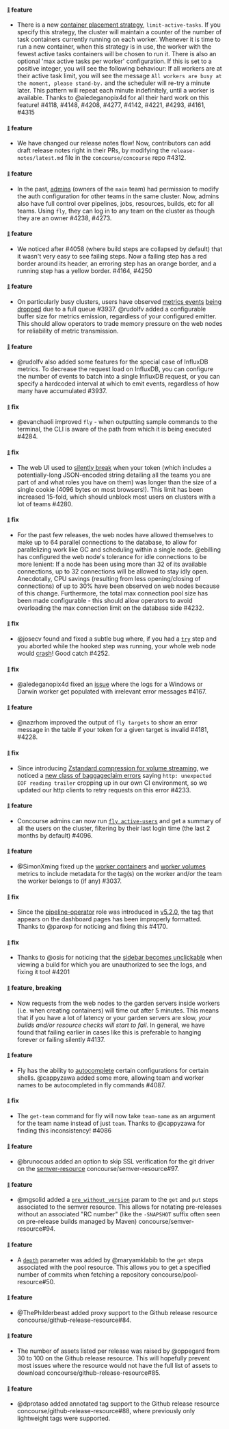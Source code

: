 #### <sub><sup><a name="v550-note-1" href="#v550-note-1">:link:</a></sup></sub> feature

* There is a new [container placement strategy](https://concourse-ci.org/container-placement.html), `limit-active-tasks`. If you specify this strategy, the cluster will maintain a counter of the number of task containers currently running on each worker. Whenever it is time to run a new container, when this strategy is in use, the worker with the fewest active tasks containers will be chosen to run it.
  There is also an optional 'max active tasks per worker' configuration. If this is set to a positive integer, you will see the following behaviour: If all workers are at their active task limit, you will see the message `All workers are busy at the moment, please stand-by.` and the scheduler will re-try a minute later. This pattern will repeat each minute indefinitely, until a worker is available.
  Thanks to @aledeganopix4d for all their hard work on this feature! #4118, #4148, #4208, #4277, #4142, #4221, #4293, #4161, #4315

#### <sub><sup><a name="v550-note-2" href="#v550-note-2">:link:</a></sup></sub> feature

* We have changed our release notes flow! Now, contributors can add draft release notes right in their PRs, by modifying the `release-notes/latest.md` file in the `concourse/concourse` repo #4312.

#### <sub><sup><a name="v550-note-3" href="#v550-note-3">:link:</a></sup></sub> feature

* In the past, [admins](https://concourse-ci.org/user-roles.html#concourse-admin) (owners of the `main` team) had permission to modify the auth configuration for other teams in the same cluster. Now, admins also have full control over pipelines, jobs, resources, builds, etc for all teams. Using `fly`, they can log in to any team on the cluster as though they are an owner #4238, #4273.

#### <sub><sup><a name="v550-note-4" href="#v550-note-4">:link:</a></sup></sub> feature
* We noticed after #4058 (where build steps are collapsed by default) that it wasn't very easy to see failing steps.
  Now a failing step has a red border around its header, an erroring step has an orange border, and a running step has a yellow border. #4164, #4250

#### <sub><sup><a name="v550-note-5" href="#v550-note-5">:link:</a></sup></sub> feature

* On particularly busy clusters, users have observed [metrics events](https://github.com/concourse/concourse/issues/3674) [being dropped](https://github.com/concourse/concourse/issues/3769) due to a full queue #3937. @rudolfv added a configurable buffer size for metrics emission, regardless of your configured emitter. This should allow operators to trade memory pressure on the web nodes for reliability of metric transmission.

#### <sub><sup><a name="v550-note-6" href="#v550-note-6">:link:</a></sup></sub> feature

* @rudolfv also added some features for the special case of InfluxDB metrics. To decrease the request load on InfluxDB, you can configure the number of events to batch into a single InfluxDB request, or you can specify a hardcoded interval at which to emit events, regardless of how many have accumulated #3937.

#### <sub><sup><a name="v550-note-7" href="#v550-note-7">:link:</a></sup></sub> fix

* @evanchaoli improved `fly` - when outputting sample commands to the terminal, the CLI is aware of the path from which it is being executed #4284.

#### <sub><sup><a name="v550-note-8" href="#v550-note-8">:link:</a></sup></sub> fix

* The web UI used to [silently break](https://github.com/concourse/concourse/issues/3141) when your token (which includes a potentially-long JSON-encoded string detailing all the teams you are part of and what roles you have on them) was longer than the size of a single cookie (4096 bytes on most browsers!). This limit has been increased 15-fold, which should unblock most users on clusters with a lot of teams #4280.

#### <sub><sup><a name="v550-note-9" href="#v550-note-9">:link:</a></sup></sub> fix

* For the past few releases, the web nodes have allowed themselves to make up to 64 parallel connections to the database, to allow for parallelizing work like GC and scheduling within a single node. @ebilling has configured the web node's tolerance for idle connections to be more lenient: If a node has been using more than 32 of its available connections, up to 32 connections will be allowed to stay idly open. Anecdotally, CPU savings (resulting from less opening/closing of connections) of up to 30% have been observed on web nodes because of this change. Furthermore, the total max connection pool size has been made configurable - this should allow operators to avoid overloading the max connection limit on the database side #4232.

#### <sub><sup><a name="v550-note-10" href="#v550-note-10">:link:</a></sup></sub> fix

* @josecv found and fixed a subtle bug where, if you had a [`try`](https://concourse-ci.org/try-step.html) step and you aborted while the hooked step was running, your whole web node would [crash](https://github.com/concourse/concourse/issues/3989)! Good catch #4252.

#### <sub><sup><a name="v550-note-11" href="#v550-note-11">:link:</a></sup></sub> fix

* @aledeganopix4d fixed an [issue](https://github.com/concourse/concourse/issues/4180) where the logs for a Windows or Darwin worker get populated with irrelevant error messages #4167.

#### <sub><sup><a name="v550-note-12" href="#v550-note-12">:link:</a></sup></sub> feature

* @nazrhom improved the output of `fly targets` to show an error message in the table if your token for a given target is invalid #4181, #4228.

#### <sub><sup><a name="v550-note-13" href="#v550-note-13">:link:</a></sup></sub> fix

* Since introducing [Zstandard compression for volume streaming](https://github.com/concourse/concourse/releases#v540-note-1), we noticed a [new class of baggageclaim errors](https://github.com/concourse/retryhttp/issues/8) saying `http: unexpected EOF reading trailer` cropping up in our own CI environment, so we updated our http clients to retry requests on this error #4233.

#### <sub><sup><a name="v550-note-14" href="#v550-note-14">:link:</a></sup></sub> feature

* Concourse admins can now run [`fly active-users`](https://concourse-ci.org/managing-teams.html#fly-active-users) and get a summary of all the users on the cluster, filtering by their last login time (the last 2 months by default) #4096.

#### <sub><sup><a name="v550-note-15" href="#v550-note-15">:link:</a></sup></sub> feature

* @SimonXming fixed up the [worker containers](https://concourse-ci.org/metrics.html#worker%20containers) and [worker volumes](https://concourse-ci.org/metrics.html#worker%20volumes) metrics to include metadata for the tag(s) on the worker and/or the team the worker belongs to (if any) #3037.

#### <sub><sup><a name="v550-note-16" href="#v550-note-16">:link:</a></sup></sub> fix

* Since the [pipeline-operator](https://concourse-ci.org/user-roles.html#team-pipeline-operator-role) role was introduced in [v5.2.0](https://github.com/concourse/concourse/releases#v520-note-3), the tag that appears on the dashboard pages has been improperly formatted. Thanks to @paroxp for noticing and fixing this #4170.

#### <sub><sup><a name="v550-note-17" href="#v550-note-17">:link:</a></sup></sub> fix

* Thanks to @osis for noticing that the [sidebar becomes unclickable](https://github.com/concourse/concourse/issues/4190) when viewing a build for which you are unauthorized to see the logs, and fixing it too! #4201

#### <sub><sup><a name="v550-note-18" href="#v550-note-18">:link:</a></sup></sub> feature, breaking

* Now requests from the web nodes to the garden servers inside workers (i.e. when creating containers) will time out after 5 minutes. This means that if you have a lot of latency or your garden servers are slow, _your builds and/or resource checks will start to fail_. In general, we have found that failing earlier in cases like this is preferable to hanging forever or failing silently #4137.

#### <sub><sup><a name="v550-note-19" href="#v550-note-19">:link:</a></sup></sub> feature

* Fly has the ability to [autocomplete](https://concourse-ci.org/fly.html#fly-completion) certain configurations for certain shells. @cappyzawa added some more, allowing team and worker names to be autocompleted in fly commands #4087.

#### <sub><sup><a name="v550-note-20" href="#v550-note-20">:link:</a></sup></sub> fix

* The `get-team` command for fly will now take `team-name` as an argument for the team name instead of just `team`. Thanks to @cappyzawa for finding this inconsistency! #4086

#### <sub><sup><a name="v550-note-21" href="#v550-note-21">:link:</a></sup></sub> feature

* @brunocous added an option to skip SSL verification for the git driver on the [semver-resource](https://github.com/concourse/semver-resource) concourse/semver-resource#97.

#### <sub><sup><a name="v550-note-22" href="#v550-note-22">:link:</a></sup></sub> feature

* @mgsolid added a [`pre_without_version`](https://github.com/concourse/semver-resource#parameters) param to the `get` and `put` steps associated to the semver resource. This allows for notating pre-releases without an associated "RC number" (like the `-SNAPSHOT` suffix often seen on pre-release builds managed by Maven) concourse/semver-resource#94.

#### <sub><sup><a name="v550-note-23" href="#v550-note-23">:link:</a></sup></sub> feature

* A [`depth`](https://github.com/concourse/pool-resource#parameters) parameter was added by @maryamklabib to the `get` steps associated with the pool resource. This allows you to get a specified number of commits when fetching a repository concourse/pool-resource#50.

#### <sub><sup><a name="v550-note-24" href="#v550-note-24">:link:</a></sup></sub> feature

* @ThePhilderbeast added proxy support to the Github release resource concourse/github-release-resource#84.

#### <sub><sup><a name="v550-note-25" href="#v550-note-25">:link:</a></sup></sub> feature

* The number of assets listed per release was raised by @oppegard from 30 to 100 on the Github release resource. This will hopefully prevent most issues where the resource would not have the full list of assets to download concourse/github-release-resource#85.

#### <sub><sup><a name="v550-note-26" href="#v550-note-26">:link:</a></sup></sub> feature

* @dprotaso added annotated tag support to the Github release resource concourse/github-release-resource#88, where previously only lightweight tags were supported.

